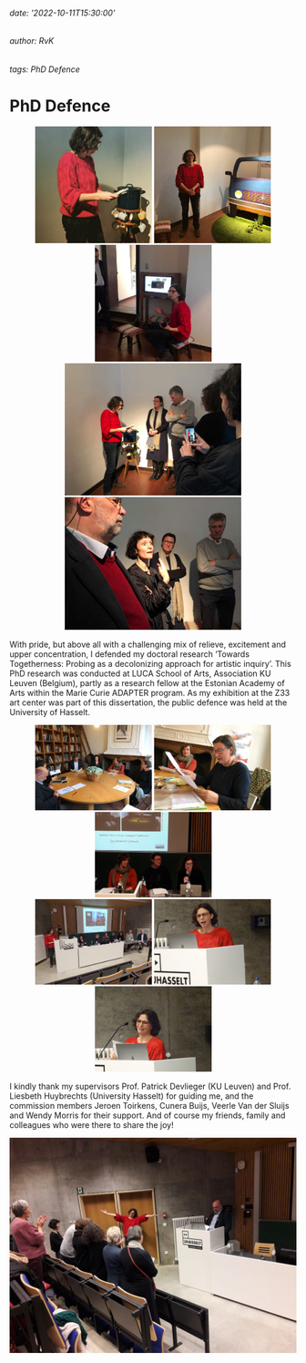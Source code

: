 ###### date: '2022-10-11T15:30:00'
###### author: RvK
###### tags: PhD Defence

# PhD Defence

<div align="center">
  <img style="width:205px;height:205px;object-fit:cover" src="assets/images/PhD01.jpg"/>
  <img style="width:205px;height:205px;object-fit:cover" src="assets/images/PhD02.jpg"/>
  <img style="width:205px;height:205px;object-fit:cover" src="assets/images/PhD03.jpg"/>
</div>
<div align="center">
  <img style="width:310px;object-fit:cover" src="assets/images/PhD04.jpg"/>
  <img style="width:310px;object-fit:cover" src="assets/images/PhD05.jpg"/>
</div>

With pride, but above all with a challenging mix of relieve, excitement and upper concentration, I defended my doctoral research ‘Towards Togetherness: Probing as a decolonizing approach for artistic inquiry’. This PhD research was conducted at LUCA School of Arts, Association KU Leuven (Belgium), partly as a research fellow at the Estonian Academy of Arts within the Marie Curie ADAPTER program. As my exhibition at the Z33 art center was part of this dissertation, the public defence was held at the University of Hasselt.

<div align="center">
  <img style="width:205px;height:150px;object-fit:cover" src="assets/images/PhD06.jpg"/>
  <img style="width:205px;height:150px;object-fit:cover" src="assets/images/PhD07.jpg"/>
  <img style="width:205px;height:150px;object-fit:cover" src="assets/images/PhD08.jpg"/>
</div>
<div align="center">
  <img style="width:205px;height:150px;object-fit:cover" src="assets/images/PhD09.jpg"/>
  <img style="width:205px;height:150px;object-fit:cover" src="assets/images/PhD10.jpg"/>
  <img style="width:205px;height:150px;object-fit:cover" src="assets/images/PhD11.jpg"/>
</div>

I kindly thank my supervisors Prof. Patrick Devlieger (KU Leuven) and Prof. Liesbeth Huybrechts (University Hasselt) for guiding me, and the commission members Jeroen Toirkens, Cunera Buijs, Veerle Van der Sluijs and Wendy Morris for their support. And of course my friends, family and colleagues who were there to share the joy!

<div align="center">
  <img src="assets/images/PhD12.jpg"/>
</div>

<br>
<br>
<br>
